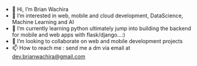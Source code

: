 - 👋 Hi, I’m Brian Wachira
- 👀 I’m interested in web, mobile and cloud development, DataScience, Machine Learning and AI
- 🌱 I’m currently learning python ultimately jump into building the backend for mobile and web apps with flask/django...:)
- 💞️ I’m looking to collaborate on web and mobile development projects
- 📫 How to reach me : send me a dm via email at dev.brianwachira@gmail.com

<!---
ItsWachira/ItsWachira is a ✨ special ✨ repository because its `README.md` (this file) appears on your GitHub profile.
You can click the Preview link to take a look at your changes.
--->
